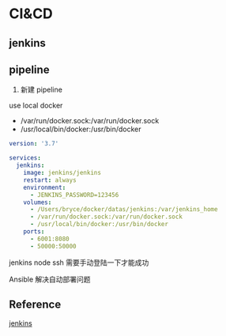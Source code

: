 # CI&CD

## jenkins

## pipeline

1. 新建 pipeline


use local docker

- /var/run/docker.sock:/var/run/docker.sock 
- /usr/local/bin/docker:/usr/bin/docker

```yaml
version: '3.7'

services:
  jenkins:
    image: jenkins/jenkins
    restart: always
    environment:
      - JENKINS_PASSWORD=123456
    volumes:
      - /Users/bryce/docker/datas/jenkins:/var/jenkins_home
      - /var/run/docker.sock:/var/run/docker.sock 
      - /usr/local/bin/docker:/usr/bin/docker
    ports:
      - 6001:8080
      - 50000:50000


```

jenkins node ssh 需要手动登陆一下才能成功

Ansible 解决自动部署问题
## Reference

[jenkins](https://www.w3cschool.cn/jenkins/jenkins-173a28n4.html)